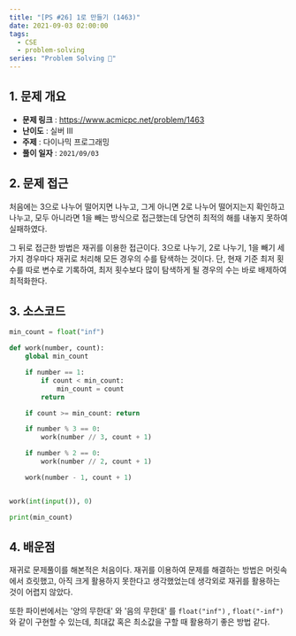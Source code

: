 ```yaml
---
title: "[PS #26] 1로 만들기 (1463)"
date: 2021-09-03 02:00:00
tags:
  - CSE
  - problem-solving
series: "Problem Solving 🤔"
---
```


## 1. 문제 개요

- **문제 링크** : https://www.acmicpc.net/problem/1463
- **난이도** : 실버 III
- **주제** : 다이나믹 프로그래밍
- **풀이 일자** : `2021/09/03`

## 2. 문제 접근

처음에는 3으로 나누어 떨어지면 나누고, 그게 아니면 2로 나누어 떨어지는지 확인하고 나누고, 모두 아니라면 1을 빼는 방식으로 접근했는데 당연히 최적의 해를 내놓지 못하여 실패하였다.

그 뒤로 접근한 방법은 재귀를 이용한 접근이다. 3으로 나누기, 2로 나누기, 1을 빼기 세가지 경우마다 재귀로 처리해 모든 경우의 수를 탐색하는 것이다. 단, 현재 기준 최저 횟수를 따로 변수로 기록하여, 최저 횟수보다 많이 탐색하게 될 경우의 수는 바로 배제하여 최적화한다.

## 3. 소스코드

```python
min_count = float("inf")

def work(number, count):
    global min_count

    if number == 1:
        if count < min_count:
            min_count = count
        return

    if count >= min_count: return

    if number % 3 == 0:
        work(number // 3, count + 1)

    if number % 2 == 0:
        work(number // 2, count + 1)

    work(number - 1, count + 1)


work(int(input()), 0)

print(min_count)
```

## 4. 배운점

재귀로 문제풀이를 해본적은 처음이다. 재귀를 이용하여 문제를 해결하는 방법은 머릿속에서 흐릿했고, 아직 크게 활용하지 못한다고 생각했었는데 생각외로 재귀를 활용하는 것이 어렵지 않았다.

또한 파이썬에서는 '양의 무한대' 와 '음의 무한대' 를 `float("inf")` , `float("-inf")` 와 같이 구현할 수 있는데, 최대값 혹은 최소값을 구할 때 활용하기 좋은 방법 같다.
